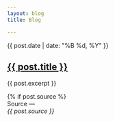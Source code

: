 ```yaml
---
layout: blog
title: Blog

---
```


   <div class="meta">
                <time pubdate datetime="{{ post.date | date: "%Y-%d-%B" }}" title="{{ post.date | date: "%B %d, %Y" }}">{{ post.date | date: "%B %d, %Y" }}</time>
            </div>
            <h2 class="title"><a href="{% if post.link %}{{ post.link }}{% else %}{{ post.url }}{% endif %}" target="_blank" rel="prefetch">{{ post.title }}</a></h2>
            <p>{{ post.excerpt }}</p>
            {% if post.source %}
                <div class="meta">
                    Source  &mdash; <address>{{ post.source }}</address>
                    <span>
                        <i class="fa fa-share-alt fa-lg"></i>
                    </span>
                </div>
  
